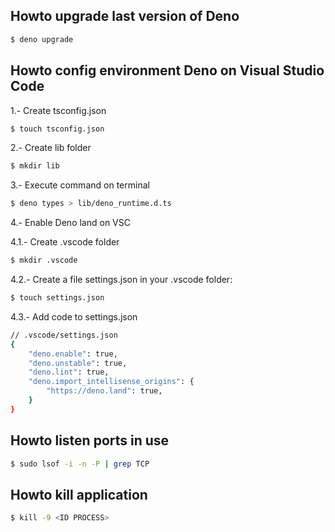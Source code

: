 ## Howto upgrade last version of Deno

```sh
$ deno upgrade
```

## Howto config environment Deno on Visual Studio Code

1.- Create tsconfig.json

```sh
$ touch tsconfig.json
```

2.- Create lib folder

```sh
$ mkdir lib
```

3.- Execute command on terminal
```sh
$ deno types > lib/deno_runtime.d.ts
```
4.- Enable Deno land on VSC

4.1.- Create .vscode folder

```sh
$ mkdir .vscode
```

4.2.- Create a file settings.json in your .vscode folder:

```sh
$ touch settings.json
```

4.3.- Add code to settings.json
```sh
// .vscode/settings.json
{
    "deno.enable": true,
    "deno.unstable": true,
    "deno.lint": true,
    "deno.import_intellisense_origins": {
        "https://deno.land": true,
    }
}
```
## Howto listen ports in use 
```sh
$ sudo lsof -i -n -P | grep TCP
```

## Howto kill application
```sh
$ kill -9 <ID PROCESS>
```